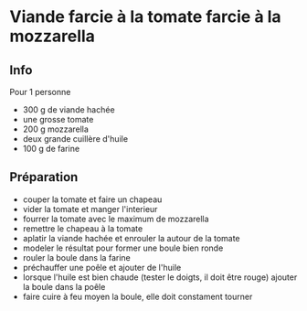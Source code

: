 # Viande farcie à la tomate farcie à la mozzarella

## Info
Pour 1 personne

- 300 g de viande hachée
- une grosse tomate
- 200 g mozzarella
- deux grande cuillère d'huile
- 100 g de farine

## Préparation

- couper la tomate et faire un chapeau
- vider la tomate et manger l'interieur
- fourrer la tomate avec le maximum de mozzarella
- remettre le chapeau à la tomate
- aplatir la viande hachée et enrouler la autour de la tomate
- modeler le résultat pour former une boule bien ronde
- rouler la boule dans la farine
- préchauffer une poêle et ajouter de l'huile
- lorsque l'huile est bien chaude (tester le doigts, il doit être rouge) ajouter la boule dans la poêle
- faire cuire à feu moyen la boule, elle doit constament tourner


